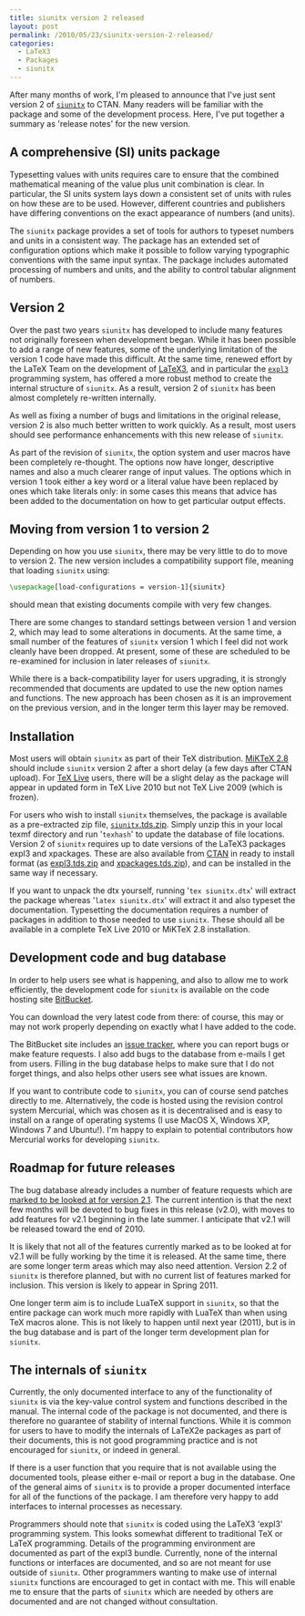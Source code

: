 ```yaml
---
title: siunitx version 2 released
layout: post
permalink: /2010/05/23/siunitx-version-2-released/
categories:
  - LaTeX3
  - Packages
  - siunitx
---
```

After many months of work, I'm pleased to announce that I've just sent version 2 of [`siunitx`](https://ctan.org/pkg/siunitx) to CTAN. Many readers will be familiar with the package and some of the development process. Here, I've put together a summary as 'release notes' for the new version.

## A comprehensive (SI) units package

Typesetting values with units requires care to ensure that the combined mathematical meaning of the value plus unit combination is clear. In particular, the SI units system lays down a consistent set of units with rules on how these are to be used. However, different countries and publishers have differing
conventions on the exact appearance of numbers (and units).

The `siunitx` package provides a set of tools for authors to typeset numbers and units in a consistent way. The package has an extended set of configuration options which make it possible to follow varying typographic conventions with the same input syntax. The package includes automated processing of numbers and
units, and the ability to control tabular alignment of numbers.

## Version 2

Over the past two years `siunitx` has developed to include many features not originally foreseen when development began. While it has been possible to add a range of new features, some of the underlying limitation of the version 1 code have made this difficult. At the same time, renewed effort by the LaTeX Team on the development of [LaTeX3](https://www.latex-project.org/latex3.html), and in particular the [`expl3`](https://ctan.org/pkg/l3kernel) programming system, has offered a more robust method to create the internal structure of `siunitx`. As a result, version 2 of `siunitx` has been almost completely re-written internally.

As well as fixing a number of bugs and limitations in the original release, version 2 is also much better written to work quickly. As a result, most users should see performance enhancements with this new release of `siunitx`.

As part of the revision of `siunitx`, the option system and user macros have been completely re-thought. The options now have longer, descriptive names and also a much clearer range of input values. The options which in version 1 took either a key word or a literal value have been replaced by ones which take literals only: in some cases this means that advice has been added to the documentation on how to get particular output effects.

## Moving from version 1 to version 2

Depending on how you use `siunitx`, there may be very little to do to move to version 2. The new version includes a compatibility support file, meaning that loading `siunitx` using:

```latex
\usepackage[load-configurations = version-1]{siunitx}
```

should mean that existing documents compile with very few changes.

There are some changes to standard settings between version 1 and version 2, which may lead to some alterations in documents. At the same time, a small number of the features of `siunitx` version 1 which I feel did not work cleanly have been dropped. At present, some of these are scheduled to be re-examined for
inclusion in later releases of `siunitx`.

While there is a back-compatibility layer for users upgrading, it is strongly recommended that documents are updated to use the new option names and functions. The new approach has been chosen as it is an improvement on the previous version, and in the longer term this layer may be removed.

## Installation

Most users will obtain `siunitx` as part of their TeX distribution. [MiKTeX 2.8](https://www.miktex.org/) should include `siunitx` version 2 after a short delay (a few days after CTAN upload). For [TeX Live](https://tug.org/texlive/) users, there will be a slight delay as the package will appear in updated form in TeX Live 2010 but not TeX Live 2009 (which is frozen).

For users who wish to install `siunitx` themselves, the package is available as a pre-extracted zip file, [`siunitx`.tds.zip](http://mirror.ctan.org/install/macros/latex/contrib/siunitx.tds.zip). Simply unzip this in your local texmf directory and run '`texhash`' to update the database of file locations. Version 2 of `siunitx` requires up to date versions of the LaTeX3 packages expl3 and xpackages. These are also available from [CTAN](https://www.ctan.org) in ready to install format (as [expl3.tds.zip](http://mirror.ctan.org/install/macros/latex/contrib/l3kernel.tds.zip) and [xpackages.tds.zip](http://mirror.ctan.org/install/macros/latex/contrib/l3packages.tds.zip)), and can be installed in the same way if necessary.

If you want to unpack the dtx yourself, running '`tex siunitx.dtx`' will extract the package whereas '`latex siunitx.dtx`' will extract it and also typeset the documentation. Typesetting the documentation requires a number of packages in addition to those needed to use `siunitx`. These should all be available in a complete TeX Live 2010 or MiKTeX 2.8 installation.

## Development code and bug database

In order to help users see what is happening, and also to allow me to work efficiently, the development code for `siunitx` is available on the code hosting site [BitBucket](https://github.com/josephwright/siunitx).

You can download the very latest code from there: of course, this may or may not work properly depending on exactly what I have added to the code.

The BitBucket site includes an [issue tracker](https://github.com/josephwright/siunitx/issues), where you can report bugs or make feature requests. I also add bugs to the database from e-mails I get from users. Filling in the bug database helps to make sure that I do not forget things, and also helps other users see what issues are known.

If you want to contribute code to `siunitx`, you can of course send patches directly to me. Alternatively, the code is hosted using the revision control system Mercurial, which was chosen as it is decentralised and is easy to install on a range of operating systems (I use MacOS X, Windows XP, Windows 7 and Ubuntu!). I'm happy to explain to potential contributors how Mercurial works for developing `siunitx`.

## Roadmap for future releases

The bug database already includes a number of feature requests which are [marked to be looked at for version 2.1](https://github.com/josephwright/siunitx/issues?milestone=v2.1). The current intention is that the next few months will be devoted to bug fixes in this release (v2.0), with moves to add features for v2.1 beginning in the late summer. I anticipate that v2.1 will be released toward the end of 2010.

It is likely that not all of the features currently marked as to be looked at for v2.1 will be fully working by the time it is released. At the same time, there are some longer term areas which may also need attention. Version 2.2 of `siunitx` is therefore planned, but with no current list of features marked for inclusion. This version is likely to appear in Spring 2011.

One longer term aim is to include LuaTeX support in `siunitx`, so that the entire package can work much more rapidly with LuaTeX than when using TeX macros alone. This is not likely to happen until next year (2011), but is in the bug database and is part of the longer term development plan for `siunitx`.

## The internals of `siunitx`

Currently, the only documented interface to any of the functionality of `siunitx` is via the key-value control system and functions described in the manual. The internal code of the package is not documented, and there is therefore no guarantee of stability of internal functions. While it is common for users to have to modify the internals of LaTeX2e packages as part of their documents, this is not good programming practice and is not encouraged for `siunitx`, or indeed in general.

If there is a user function that you require that is not available using the documented tools, please either e-mail or report a bug in the database. One of the general aims of `siunitx` is to provide a proper documented interface for all of the
functions of the package. I am therefore very happy to add interfaces to internal processes as necessary.

Programmers should note that `siunitx` is coded using the LaTeX3 'expl3' programming system. This looks somewhat different to traditional TeX or LaTeX programming. Details of the programming environment are documented as part of the expl3 bundle. Currently, none of the internal functions or interfaces are documented, and so are not meant for use outside of `siunitx`. Other programmers wanting to make use of internal `siunitx` functions are encouraged to get in contact with me. This will enable me to ensure that the parts of `siunitx` which are needed by others are documented and are not changed without consultation.
